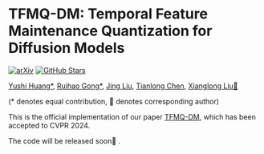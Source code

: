 # TFMQ-DM: Temporal Feature Maintenance Quantization for Diffusion Models
[![arXiv](https://img.shields.io/badge/TFMQ--DM-2311.1650-b31b1b)](https://arxiv.org/abs/2311.16503)
[![GitHub Stars](https://img.shields.io/github/stars/ModelTC/TFMQ-DM.svg?style=social&label=Star&maxAge=60)](https://github.com/ModelTC/TFMQ-DM)

[Yushi Huang*](https://github.com/Harahan), [Ruihao Gong*](https://xhplus.github.io/), [Jing Liu](https://jing-liu.com/), [Tianlong Chen](https://tianlong-chen.github.io/), [Xianglong Liu📧](https://xlliu-beihang.github.io/)

(* denotes equal contribution, 📧 denotes corresponding author)

This is the official implementation of our paper [TFMQ-DM](https://arxiv.org/abs/2311.16503), which has been accepted to CVPR 2024.

The code will be released soon🚀 .

